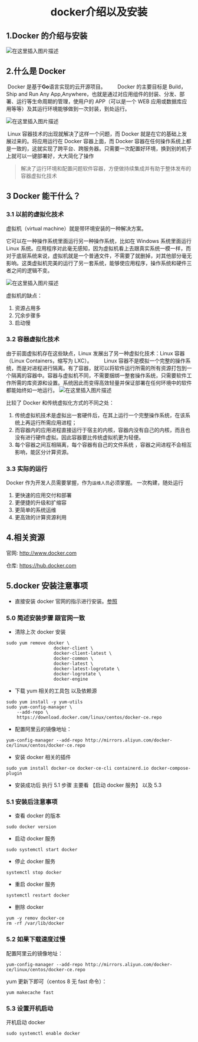 <h1 align = "center">docker介绍以及安装</h1>

## 1.Docker 的介绍与安装

![在这里插入图片描述](https://img-blog.csdnimg.cn/3da739da0eea4717b1a480d8b0095475.png)

## 2.什么是 Docker

​ Docker 是基于**Go**语言实现的云开源项目。
  Docker 的主要目标是 Build，Ship and Run Any App,Anywhere，也就是通过对应用组件的封装、分发、部署、运行等生命周期的管理，使用户的 APP（可以是一个 WEB 应用或数据库应用等等）及其运行环境能够做到一次封装，到处运行。

![在这里插入图片描述](https://img-blog.csdnimg.cn/02eb11a96a1a4644a0da0aa2b12bbbd9.png)

​ Linux 容器技术的出现就解决了这样一个问题，而 Docker 就是在它的基础上发展过来的。将应用运行在 Docker 容器上面，而 Docker 容器在任何操作系统上都是一致的，这就实现了跨平台、跨服务器。只需要一次配置好环境，换到别的机子上就可以一键部署好，大大简化了操作

> 解决了运行环境和配置问题软件容器，方便做持续集成并有助于整体发布的容器虚拟化技术

## 3 Docker 能干什么？

### 3.1 以前的虚拟化技术

虚拟机（virtual machine）就是带环境安装的一种解决方案。

它可以在一种操作系统里面运行另一种操作系统，比如在 Windows 系统里面运行 Linux 系统。应用程序对此毫无感知，因为虚拟机看上去跟真实系统一模一样，而对于底层系统来说，虚拟机就是一个普通文件，不需要了就删掉，对其他部分毫无影响。这类虚拟机完美的运行了另一套系统，能够使应用程序，操作系统和硬件三者之间的逻辑不变。

![在这里插入图片描述](https://img-blog.csdnimg.cn/103a5108c0a54fd2a8bdc4915c603f6e.png)

虚拟机的缺点：

1. 资源占用多
2. 冗余步骤多
3. 启动慢

### 3.2 容器虚拟化技术

由于前面虚拟机存在这些缺点，Linux 发展出了另一种虚拟化技术：Linux 容器（Linux Containers，缩写为 LXC）。
  Linux 容器不是模拟一个完整的操作系统，而是对进程进行隔离。有了容器，就可以将软件运行所需的所有资源打包到一个隔离的容器中。容器与虚拟机不同，不需要捆绑一整套操作系统，只需要软件工作所需的库资源和设置。系统因此而变得高效轻量并保证部署在任何环境中的软件都能始终如一地运行。
![在这里插入图片描述](https://img-blog.csdnimg.cn/b6cb0974d5fa4d84b565b69a4a77fbcc.png)

比较了 Docker 和传统虚拟化方式的不同之处：

1. 传统虚拟机技术是虚拟出一套硬件后，在其上运行一个完整操作系统，在该系统上再运行所需应用进程；
2. 而容器内的应用进程直接运行于宿主的内核，容器内没有自己的内核，而且也没有进行硬件虚拟。因此容器要比传统虚拟机更为轻便。
3. 每个容器之间互相隔离，每个容器有自己的文件系统 ，容器之间进程不会相互影响，能区分计算资源。

### 3.3 实际的运行

Docker 作为开发人员需要掌握，作为`运维人员`必须掌握。
一次构建，随处运行

1. 更快速的应用交付和部署
2. 更便捷的升级和扩缩容
3. 更简单的系统运维
4. 更高效的计算资源利用

## 4.相关资源

官网: http://www.docker.com

仓库: https://hub.docker.com

## 5.docker 安装注意事项

- 直接安装 docker 官网的指示进行安装。[参照](https://docs.docker.com/engine/install/centos/)

### 5.0 简述安装步骤 跟官网一致

- 清除上次 docker 安装

```shell
sudo yum remove docker \
                  docker-client \
                  docker-client-latest \
                  docker-common \
                  docker-latest \
                  docker-latest-logrotate \
                  docker-logrotate \
                  docker-engine
```

- 下载 yum 相关的工具包 以及依赖源

```shell
sudo yum install -y yum-utils
sudo yum-config-manager \
    --add-repo \
    https://download.docker.com/linux/centos/docker-ce.repo
```

- 配置阿里云的镜像地址：

```shell
yum-config-manager --add-repo http://mirrors.aliyun.com/docker-ce/linux/centos/docker-ce.repo
```

- 安装 docker 相关的插件

```shell
sudo yum install docker-ce docker-ce-cli containerd.io docker-compose-plugin
```

- 安装成功后 执行 5.1 步骤 主要看 【启动 docker 服务】 以及 5.3

### 5.1 安装后注意事项

- 查看 docker 的版本

```shell
sudo docker version
```

- 启动 docker 服务

```shell
sudo systemctl start docker
```

- 停止 docker 服务

```shell
systemctl stop docker
```

- 重启 docker 服务

```shell
systemctl restart docker
```

- 删除 docker

```shell
yum -y remov docker-ce
rm -rf /var/lib/docker
```

### 5.2 如果下载速度过慢

配置阿里云的镜像地址：

```shell
yum-config-manager --add-repo http://mirrors.aliyun.com/docker-ce/linux/centos/docker-ce.repo
```

yum 更新下即可（centos 8 无 fast 命令）：

```shell
yum makecache fast
```

### 5.3 设置开机启动

开机启动 docker

```shell
sudo systemctl enable docker
```
